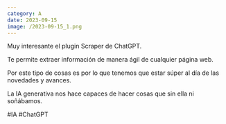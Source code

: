 ```yaml
--- 
category: A 
date: 2023-09-15 
image: /2023-09-15_1.png 
--- 
```


Muy interesante el plugin Scraper de ChatGPT. 

Te permite extraer información de manera ágil de cualquier página web. 

Por este tipo de cosas es por lo que tenemos que estar súper al día de las novedades y avances. 

La IA generativa nos hace capaces de hacer cosas que sin ella ni soñábamos. 

#IA #ChatGPT